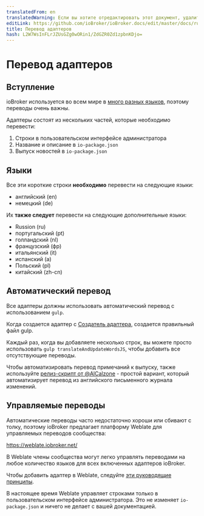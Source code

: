 ```yaml
---
translatedFrom: en
translatedWarning: Если вы хотите отредактировать этот документ, удалите поле «translationFrom», в противном случае этот документ будет снова автоматически переведен
editLink: https://github.com/ioBroker/ioBroker.docs/edit/master/docs/ru/dev/adaptertranslate.md
title: Перевод адаптеров
hash: L2W7WsInFLrJZUsGZg0wORin1/ZdGZR0Zd1zpbnKDjo=
---
```

# Перевод адаптеров
## Вступление
ioBroker используется во всем мире в [много разных языков](https://www.iobroker.net/#en/statistics), поэтому переводы очень важны.

Адаптеры состоят из нескольких частей, которые необходимо перевести:

1. Строки в пользовательском интерфейсе администратора
1. Название и описание в `io-package.json`
1. Выпуск новостей в `io-package.json`

## Языки
Все эти короткие строки **необходимо** перевести на следующие языки:

- английский (en)
- немецкий (de)

Их **также следует** перевести на следующие дополнительные языки:

- Russion (ru)
- португальский (pt)
- голландский (nl)
- французский (фр)
- итальянский (it)
- испанский (а)
- Польский (pl)
- китайский (zh-cn)

## Автоматический перевод
Все адаптеры должны использовать автоматический перевод с использованием `gulp`.

Когда создается адаптер с [Создатель адаптера](https://github.com/ioBroker/create-adapter), создается правильный файл gulp.

Каждый раз, когда вы добавляете несколько строк, вы можете просто использовать `gulp translateAndUpdateWordsJS`, чтобы добавить все отсутствующие переводы.

Чтобы автоматизировать перевод примечаний к выпуску, также используйте [релиз-скрипт от @AlCalzone](https://github.com/AlCalzone/release-script) - простой вариант, который автоматизирует перевод из английского письменного журнала изменений.

## Управляемые переводы
Автоматические переводы часто недостаточно хороши или сбивают с толку, поэтому ioBroker предлагает платформу Weblate для управляемых переводов сообщества:

https://weblate.iobroker.net/

В Weblate члены сообщества могут легко управлять переводами на любое количество языков для всех включенных адаптеров ioBroker.

Чтобы добавить адаптер в Weblate, следуйте [эти руководящие принципы](https://github.com/ioBrokerTranslator/doc/blob/master/README.md).

В настоящее время Weblate управляет строками только в пользовательском интерфейсе администратора. Это не изменяет `io-package.json` и ничего не делает с вашей документацией.